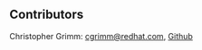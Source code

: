 Contributors
------------------
Christopher Grimm: <cgrimm@redhat.com>, [Github](https://github.com/cgrimm-redhat)
